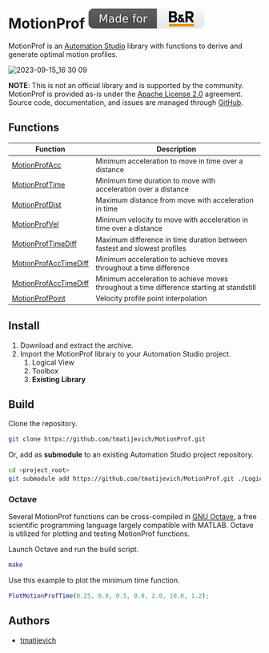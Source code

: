 # MotionProf [![Made for B&R](https://raw.githubusercontent.com/hilch/BandR-badges/dfd5e264d7d2dd369fd37449605673f779db437d/Made-For-BrAutomation.svg)](https://www.br-automation.com)

MotionProf is an [Automation Studio](https://www.br-automation.com/en-us/products/software/automation-software/automation-studio/) library with functions to derive and generate optimal motion profiles.

![2023-09-15_16 30 09](https://github.com/tmatijevich/MotionProf/assets/33841634/b59d07e6-3757-4a67-861b-89c0b5200d83)

**NOTE**: This is not an official library and is supported by the community.  MotionProf is provided as-is under the [Apache License 2.0](https://www.apache.org/licenses/LICENSE-2.0.html) agreement.  Source code, documentation, and issues are managed through [GitHub](https://github.com/tmatijevich/MotionProf).

## Functions

Function | Description
---|---
[MotionProfAcc](https://github.com/tmatijevich/MotionProf/blob/main/MotionProf.fun#L2) | Minimum acceleration to move in time over a distance
[MotionProfTime](https://github.com/tmatijevich/MotionProf/blob/main/MotionProf.fun#L16) | Minimum time duration to move with acceleration over a distance
[MotionProfDist](https://github.com/tmatijevich/MotionProf/blob/main/MotionProf.fun#L30) | Maximum distance from move with acceleration in time
[MotionProfVel](https://github.com/tmatijevich/MotionProf/blob/main/MotionProf.fun#L44) | Minimum velocity to move with acceleration in time over a distance
[MotionProfTimeDiff](https://github.com/tmatijevich/MotionProf/blob/main/MotionProf.fun#L59) | Maximum difference in time duration between fastest and slowest profiles
[MotionProfAccTimeDiff](https://github.com/tmatijevich/MotionProf/blob/main/MotionProf.fun#L73) | Minimum acceleration to achieve moves throughout a time difference
[MotionProfAccTimeDiff](https://github.com/tmatijevich/MotionProf/blob/main/MotionProf.fun#L87) | Minimum acceleration to achieve moves throughout a time difference starting at standstill
[MotionProfPoint](https://github.com/tmatijevich/MotionProf/blob/main/MotionProf.fun#L101) | Velocity profile point interpolation

## Install

1. Download and extract the archive.
2. Import the MotionProf library to your Automation Studio project.
    1. Logical View
    2. Toolbox
    3. **Existing Library**

## Build

Clone the repository.

```bash
git clone https://github.com/tmatijevich/MotionProf.git
```

Or, add as **submodule** to an existing Automation Studio project repository.

```bash
cd <project_root>
git submodule add https://github.com/tmatijevich/MotionProf.git ./Logical/Libraries/MotionProf
```

### Octave

Several MotionProf functions can be cross-compiled in [GNU Octave](https://octave.org/), a free scientific programming language largely compatible with MATLAB.  Octave is utilized for plotting and testing MotionProf functions.

Launch Octave and run the build script.

```matlab
make
```

Use this example to plot the minimum time function.

```matlab
PlotMotionProfTime(0.25, 0.0, 0.5, 0.0, 2.0, 10.0, 1.2);
```

## Authors

- [tmatijevich](https://github.com/tmatijevich)
